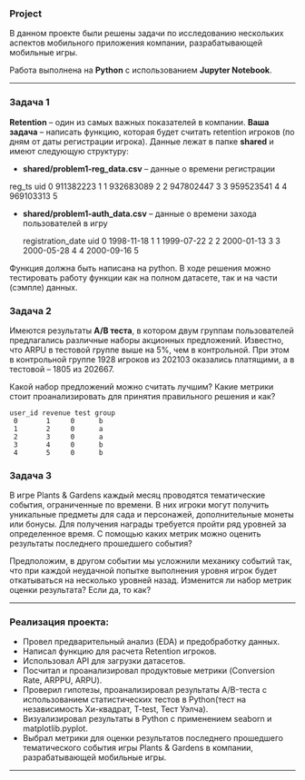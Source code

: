 ### **Project** 

В данном проекте были решены задачи по исследованию нескольких аспектов мобильного приложения компании, разрабатывающей мобильные игры.

Работа выполнена на **Python** с использованием **Jupyter Notebook**.

<hr>

### **Задача 1** 
**Retention** – один из самых важных показателей в компании. **Ваша задача** – написать функцию, которая будет 
считать retention игроков (по дням от даты регистрации игрока). Данные лежат в папке **shared** и имеют следующую структуру:

* **shared/problem1-reg_data.csv** – данные о времени регистрации


reg_ts	uid
0	911382223	1
1	932683089	2
2	947802447	3
3	959523541	4
4	969103313	5


* **shared/problem1-auth_data.csv** – данные о времени захода пользователей в игру

	registration_date	uid
0	1998-11-18	1
1	1999-07-22	2
2	2000-01-13	3
3	2000-05-28	4
4	2000-09-16	5

Функция должна быть написана на python. В ходе решения можно тестировать работу функции как на полном датасете, 
так и на части (сэмпле) данных.

### **Задача 2**

Имеются результаты **A/B теста**, в котором двум группам пользователей предлагались различные наборы акционных предложений. Известно, что ARPU в тестовой группе выше на 5%, чем в контрольной. При этом в контрольной группе 1928 игроков из 202103 оказались платящими, а в тестовой – 1805 из 202667.

Какой набор предложений можно считать лучшим? Какие метрики стоит проанализировать для принятия правильного решения и как?

	user_id	revenue	test group
     0	     1	   0	  b
     1	     2	   0	  a
     2	     3	   0	  a
     3	     4	   0	  b
     4	     5	   0	  b

### **Задача 3**

В игре Plants & Gardens каждый месяц проводятся тематические события, ограниченные по времени. В них игроки могут получить уникальные предметы для сада и персонажей, дополнительные монеты или бонусы. Для получения награды требуется пройти ряд уровней за определенное время. С помощью каких метрик можно оценить результаты последнего прошедшего события?

Предположим, в другом событии мы усложнили механику событий так, что при каждой неудачной попытке выполнения уровня игрок будет откатываться на несколько уровней назад. Изменится ли набор метрик оценки результата? Если да, то как?

<hr>

### **Реализация проекта:**
* Провел предварительный анализ (EDA) и предобработку данных. 
* Написал функцию для расчета Retention игроков.
* Использовал API для загрузки датасетов.
* Посчитал и проанализировал продуктовые метрики (Conversion Rate, ARPPU, ARPU).
* Проверил гипотезы, проанализировал результаты А/B-теста с использованием статистических тестов в Python(тест на независимость Хи-квадрат, T-test, Тест Уэлча).
* Визуализировал результаты в Python с применением seaborn и matplotlib.pyplot.
* Выбрал метрики для оценки результатов последнего прошедшего тематического события игры Plants & Gardens в компании, разрабатывающей мобильные игры.

<hr>
